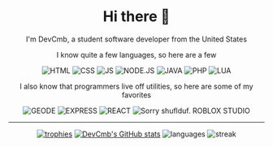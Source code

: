 <div align="center">
<h1>Hi there 👋</h1>
<p>I'm DevCmb, a student software developer from the United States</p>
<p>I know quite a few languages, so here are a few</p>
<p align="center">
  <img alt="HTML" src="https://img.shields.io/badge/HTML-E34F26?logo=html5&logoColor=white&style=for-the-badge" />
  <img alt="CSS" src="https://img.shields.io/badge/CSS-1572B6?logo=css3&logoColor=white&style=for-the-badge" />
  <img alt="JS" src="https://img.shields.io/badge/JS-E7CB4C?logo=javascript&logoColor=black&style=for-the-badge" />
  <img alt="NODE.JS" src="https://img.shields.io/badge/NODE-80B544?logo=node.js&logoColor=white&style=for-the-badge" />
  <img alt="JAVA" src="https://img.shields.io/badge/Java-FFFFFF?logo=openjdk&logoColor=black&style=for-the-badge" />
  <img alt="PHP" src="https://img.shields.io/badge/PHP-777BB4?logo=php&logoColor=white&style=for-the-badge" />
  <img alt="LUA" src="https://img.shields.io/badge/LUA-2C2D72?logo=lua&logoColor=white&style=for-the-badge" />
</p>
<p>I also know that programmers live off utilities, so here are some of my favorites</p>
<p align="center">
  <img alt="GEODE" src="https://img.shields.io/badge/GEODE-8D7ACF?logo=geode&logoColor=white&style=for-the-badge" />
  <img alt="EXPRESS" src="https://img.shields.io/badge/EXPRESS-000000?logo=express&logoColor=white&style=for-the-badge" />
  <img alt="REACT" src="https://img.shields.io/badge/REACT-61DAFB?logo=react&logoColor=black&style=for-the-badge" />
  <img alt="Sorry shuflduf. ROBLOX STUDIO" src="https://img.shields.io/badge/ROBLOX%20STUDIO-00A2FF?logo=roblox-studio&logoColor=white&style=for-the-badge" />
</p>

---
[![trophies](https://github-profile-trophy.vercel.app/?username=29cmb&title=Stars,Followers,Commits,Repositories,MultipleLang,PullRequest&theme=onedark)](https://github.com/ryo-ma/github-profile-trophy)
[![DevCmb's GitHub stats](https://github-readme-stats.vercel.app/api?username=29cmb&theme=dark)](https://github.com/anuraghazra/github-readme-stats)
![languages](https://github-readme-stats.vercel.app/api/top-langs/?username=29cmb&size_weight=0.0005&count_weight=0.3&layout=compact&theme=vision-friendly-dark)
![streak](https://streak-stats.demolab.com/?user=29cmb&theme=highcontrast&card_width=800)
</div>
